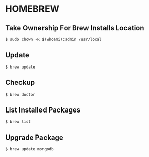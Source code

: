 # HOMEBREW

## Take Ownership For Brew Installs Location
`$ sudo chown -R $(whoami):admin /usr/local`

## Update
`$ brew update`

## Checkup
`$ brew doctor`

## List Installed Packages
`$ brew list`

## Upgrade Package
`$ brew update mongodb`
